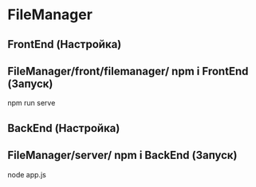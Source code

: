 # FileManager
FrontEnd (Настройка)
-
FileManager/front/filemanager/
npm i
FrontEnd (Запуск)
-
npm run serve

BackEnd (Настройка)
-
FileManager/server/
npm i
BackEnd (Запуск)
-
node app.js
